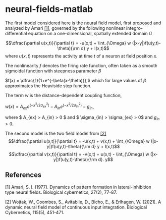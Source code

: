 # neural-fields-matlab


The first model considered here is the neural field model, first proposed and analyzed by Amari [[1]](#1), governed by the following nonlinear integro-differential equation on a one-dimensional, spatially extended domain $\Omega$

$$\dfrac{\partial u(x,t)}{\partial t} = -u(x,t) + \int_{\Omega} w (|x-y|)f(u(y,t)-\theta){\rm d} y + I(x,t)$$
where  $u(x,t)$ represents the activity at time $t$ of a neuron at field position $x$.

The nonlinearity $f$ denotes the firing rate function, often taken as a smooth sigmoidal function with steepness parameter $\beta$

$f(x) = \dfrac{1}{1+e^{-\beta(x-\theta)}},$
which for large values of $\beta$ approximates the Heaviside step function.

The term $w$ is the distance-dependent coupling function, 

$w(x) = A_{ex}e^{\left(-x^{2}/2\sigma^{2}_{ex} \right)} - A_{in}e^{\left(-x^{2}/2\sigma^{2}_{in}\right)} - g_{in}$,

where $ A_{ex}  > A_{in} > 0 $ and $ \sigma_{in} > \sigma_{ex} > 0$  and $g_{in} > 0$.

The second model is the two field model from [[2]](#2)
$$\dfrac{\partial u(x,t)}{\partial t} = -u(x,t) + v(x,t) + \int_{\Omega} w (|x-y|)f(u(y,t)-\theta){\rm d} y + I(x,t)$$
$$\dfrac{\partial v(x,t)}{\partial t} = -v(x,t) + u(x,t) - \int_{\Omega} w (|x-y|)f(u(y,t)-\theta){\rm d}. y$$


## References
<a id="1">[1]</a> 
Amari, S. I. (1977). Dynamics of pattern formation in lateral-inhibition type neural fields. Biological cybernetics, 27(2), 77-87.

<a id="2">[2]</a> 
Wojtak, W., Coombes, S., Avitabile, D., Bicho, E., & Erlhagen, W. (2021). A dynamic neural field model of continuous input integration. Biological Cybernetics, 115(5), 451-471.

